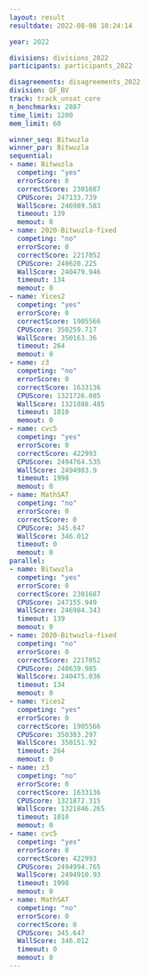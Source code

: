 ```yaml
---
layout: result
resultdate: 2022-08-08 10:24:14

year: 2022

divisions: divisions_2022
participants: participants_2022

disagreements: disagreements_2022
division: QF_BV
track: track_unsat_core
n_benchmarks: 2887
time_limit: 1200
mem_limit: 60

winner_seq: Bitwuzla
winner_par: Bitwuzla
sequential:
- name: Bitwuzla
  competing: "yes"
  errorScore: 0
  correctScore: 2301687
  CPUScore: 247133.739
  WallScore: 246989.583
  timeout: 139
  memout: 0
- name: 2020-Bitwuzla-fixed
  competing: "no"
  errorScore: 0
  correctScore: 2217052
  CPUScore: 240620.225
  WallScore: 240479.946
  timeout: 134
  memout: 0
- name: Yices2
  competing: "yes"
  errorScore: 0
  correctScore: 1905566
  CPUScore: 350259.717
  WallScore: 350163.36
  timeout: 264
  memout: 0
- name: z3
  competing: "no"
  errorScore: 0
  correctScore: 1633136
  CPUScore: 1321726.085
  WallScore: 1321888.485
  timeout: 1010
  memout: 0
- name: cvc5
  competing: "yes"
  errorScore: 0
  correctScore: 422993
  CPUScore: 2494764.535
  WallScore: 2494983.9
  timeout: 1998
  memout: 0
- name: MathSAT
  competing: "no"
  errorScore: 0
  correctScore: 0
  CPUScore: 345.647
  WallScore: 346.012
  timeout: 0
  memout: 0
parallel:
- name: Bitwuzla
  competing: "yes"
  errorScore: 0
  correctScore: 2301687
  CPUScore: 247155.949
  WallScore: 246984.343
  timeout: 139
  memout: 0
- name: 2020-Bitwuzla-fixed
  competing: "no"
  errorScore: 0
  correctScore: 2217052
  CPUScore: 240639.985
  WallScore: 240475.036
  timeout: 134
  memout: 0
- name: Yices2
  competing: "yes"
  errorScore: 0
  correctScore: 1905566
  CPUScore: 350303.297
  WallScore: 350151.92
  timeout: 264
  memout: 0
- name: z3
  competing: "no"
  errorScore: 0
  correctScore: 1633136
  CPUScore: 1321872.315
  WallScore: 1321846.265
  timeout: 1010
  memout: 0
- name: cvc5
  competing: "yes"
  errorScore: 0
  correctScore: 422993
  CPUScore: 2494994.765
  WallScore: 2494910.93
  timeout: 1998
  memout: 0
- name: MathSAT
  competing: "no"
  errorScore: 0
  correctScore: 0
  CPUScore: 345.647
  WallScore: 346.012
  timeout: 0
  memout: 0
---
```

